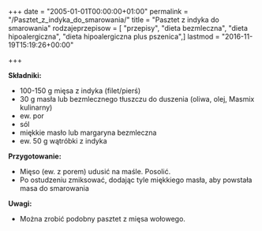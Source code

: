 +++
date = "2005-01-01T00:00:00+01:00"
permalink = "/Pasztet_z_indyka_do_smarowania/"
title = "Pasztet z indyka do smarowania"
rodzajeprzepisow = [ "przepisy", "dieta bezmleczna", "dieta hipoalergiczna", "dieta hipoalergiczna plus pszenica",]
lastmod = "2016-11-19T15:19:26+00:00"

+++

**Składniki:**

-   100-150 g mięsa z indyka (filet/pierś)
-   30 g masła lub bezmlecznego tłuszczu do duszenia (oliwa, olej, Masmix kulinarny)
-   ew. por
-   sól
-   miękkie masło lub margaryna bezmleczna
-   ew. 50 g wątróbki z indyka

**Przygotowanie:**

-   Mięso (ew. z porem) udusić na maśle. Posolić.
-   Po ostudzeniu zmiksować, dodając tyle miękkiego masła, aby powstała masa do smarowania

**Uwagi:**

-   Można zrobić podobny pasztet z mięsa wołowego.
